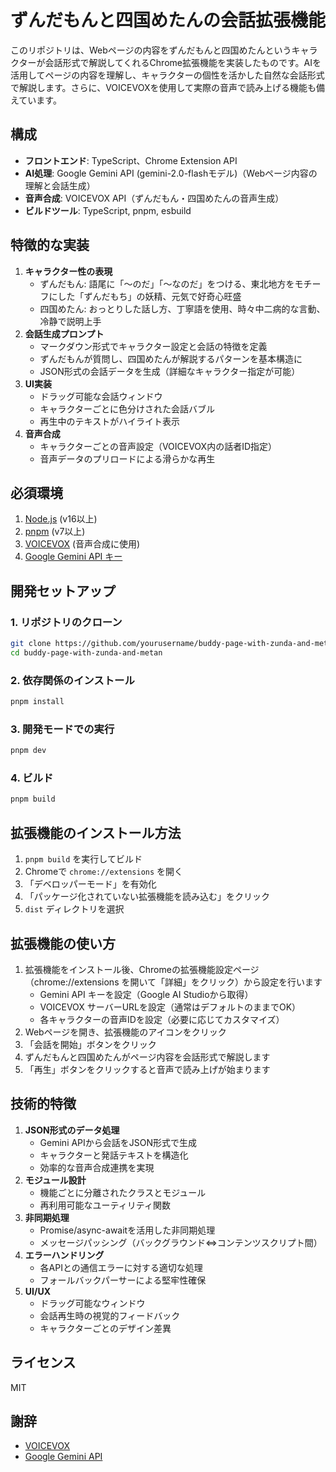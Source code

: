 # ずんだもんと四国めたんの会話拡張機能

このリポジトリは、Webページの内容をずんだもんと四国めたんというキャラクターが会話形式で解説してくれるChrome拡張機能を実装したものです。AIを活用してページの内容を理解し、キャラクターの個性を活かした自然な会話形式で解説します。さらに、VOICEVOXを使用して実際の音声で読み上げる機能も備えています。

## 構成
* **フロントエンド**: TypeScript、Chrome Extension API
* **AI処理**: Google Gemini API (gemini-2.0-flashモデル)（Webページ内容の理解と会話生成）
* **音声合成**: VOICEVOX API（ずんだもん・四国めたんの音声生成）
* **ビルドツール**: TypeScript, pnpm, esbuild 

## 特徴的な実装
1. **キャラクター性の表現**
   * ずんだもん: 語尾に「〜のだ」「〜なのだ」をつける、東北地方をモチーフにした「ずんだもち」の妖精、元気で好奇心旺盛
   * 四国めたん: おっとりした話し方、丁寧語を使用、時々中二病的な言動、冷静で説明上手
2. **会話生成プロンプト**
   * マークダウン形式でキャラクター設定と会話の特徴を定義
   * ずんだもんが質問し、四国めたんが解説するパターンを基本構造に
   * JSON形式の会話データを生成（詳細なキャラクター指定が可能）
3. **UI実装**
   * ドラッグ可能な会話ウィンドウ
   * キャラクターごとに色分けされた会話バブル
   * 再生中のテキストがハイライト表示
4. **音声合成**
   * キャラクターごとの音声設定（VOICEVOX内の話者ID指定）
   * 音声データのプリロードによる滑らかな再生

## 必須環境

1. [Node.js](https://nodejs.org/) (v16以上)
2. [pnpm](https://pnpm.io/) (v7以上)
3. [VOICEVOX](https://voicevox.hiroshiba.jp/) (音声合成に使用)
4. [Google Gemini API キー](https://aistudio.google.com/app/apikey)

## 開発セットアップ

### 1. リポジトリのクローン

```bash
git clone https://github.com/yourusername/buddy-page-with-zunda-and-metan.git
cd buddy-page-with-zunda-and-metan
```

### 2. 依存関係のインストール

```bash
pnpm install
```

### 3. 開発モードでの実行

```bash
pnpm dev
```

### 4. ビルド

```bash
pnpm build
```

## 拡張機能のインストール方法

1. `pnpm build` を実行してビルド
2. Chromeで `chrome://extensions` を開く
3. 「デベロッパーモード」を有効化
4. 「パッケージ化されていない拡張機能を読み込む」をクリック
5. `dist` ディレクトリを選択

## 拡張機能の使い方

1. 拡張機能をインストール後、Chromeの拡張機能設定ページ（chrome://extensions を開いて「詳細」をクリック）から設定を行います
   - Gemini API キーを設定（Google AI Studioから取得）
   - VOICEVOX サーバーURLを設定（通常はデフォルトのままでOK）
   - 各キャラクターの音声IDを設定（必要に応じてカスタマイズ）
2. Webページを開き、拡張機能のアイコンをクリック
3. 「会話を開始」ボタンをクリック
4. ずんだもんと四国めたんがページ内容を会話形式で解説します
5. 「再生」ボタンをクリックすると音声で読み上げが始まります

## 技術的特徴
1. **JSON形式のデータ処理**
   * Gemini APIから会話をJSON形式で生成
   * キャラクターと発話テキストを構造化
   * 効率的な音声合成連携を実現
2. **モジュール設計**
   * 機能ごとに分離されたクラスとモジュール
   * 再利用可能なユーティリティ関数
3. **非同期処理**
   * Promise/async-awaitを活用した非同期処理
   * メッセージパッシング（バックグラウンド⇔コンテンツスクリプト間）
4. **エラーハンドリング**
   * 各APIとの通信エラーに対する適切な処理
   * フォールバックパーサーによる堅牢性確保
5. **UI/UX**
   * ドラッグ可能なウィンドウ
   * 会話再生時の視覚的フィードバック
   * キャラクターごとのデザイン差異

## ライセンス

MIT

## 謝辞

- [VOICEVOX](https://voicevox.hiroshiba.jp/)
- [Google Gemini API](https://ai.google.dev/)